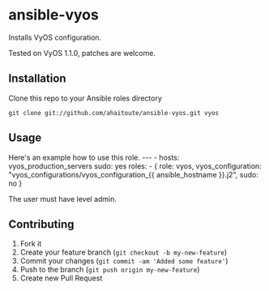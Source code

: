 ansible-vyos
=============

Installs VyOS configuration.

Tested on VyOS 1.1.0, patches are welcome.

## Installation

Clone this repo to your Ansible roles directory

    git clone git://github.com/ahaitoute/ansible-vyos.git vyos

## Usage

Here's an example how to use this role.
    ---
    - hosts: vyos_production_servers
    sudo: yes
    roles:
      - { role: vyos,
          vyos_configuration: "vyos_configurations/vyos_configuration_{{ ansible_hostname }}.j2",
          sudo: no
        }

The user must have level admin.

## Contributing

1. Fork it
2. Create your feature branch (`git checkout -b my-new-feature`)
3. Commit your changes (`git commit -am 'Added some feature'`)
4. Push to the branch (`git push origin my-new-feature`)
5. Create new Pull Request
